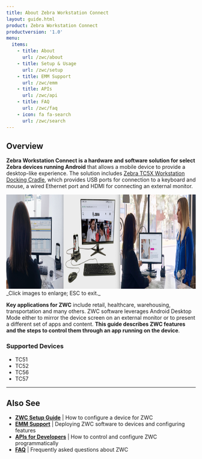 ```yaml
---
title: About Zebra Workstation Connect
layout: guide.html
product: Zebra Workstation Connect
productversion: '1.0'
menu:
  items:
    - title: About
      url: /zwc/about
    - title: Setup & Usage
      url: /zwc/setup
    - title: EMM Support
      url: /zwc/emm
    - title: APIs
      url: /zwc/api
    - title: FAQ
      url: /zwc/faq
    - icon: fa fa-search
      url: /zwc/search
---
```


## Overview
**Zebra Workstation Connect is a hardware and software solution for select Zebra devices running Android** that allows a mobile device to provide a desktop-like experience. The solution includes [Zebra TC5X Workstation Docking Cradle](https://www.zebra.com/content/dam/zebra_new_ia/en-us/solutions-verticals/product/Mobile_Computers/Hand-Held%20Computers/tc5x-tc7x-series/guides/tc5x-guide-configuration-and-accessories-en-us.pdf), which provides USB ports for connection to a keyboard and mouse, a wired Ethernet port and HDMI for connecting an external monitor. 

<img alt="image" style="height:250px" src="zwc_4.png"/>
_Click images to enlarge; ESC to exit._
<br>

**Key applications for ZWC** include retail, healthcare, warehousing, transportation and many others. ZWC software leverages Android Desktop Mode either to mirror the device screen on an external monitor or to present a different set of apps and content. **This guide describes ZWC features and the steps to control them through an app running on the device**.  

### Supported Devices

* TC51
* TC52
* TC56
* TC57

-----

## Also See

* **[ZWC Setup Guide](../setup)** | How to configure a device for ZWC
* **[EMM Support](../EMM)** | Deploying ZWC software to devices and configuring features
* **[APIs for Developers](../api)** | How to control and configure ZWC programmatically 
* **[FAQ](../faq)** | Frequently asked questions about ZWC


